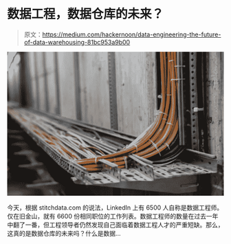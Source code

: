 # 数据工程，数据仓库的未来？

> 原文：<https://medium.com/hackernoon/data-engineering-the-future-of-data-warehousing-81bc953a9b00>

![](img/b38a6cfc3aade9f2fd5c36334ac33ab0.png)

今天，根据 stitchdata.com 的说法，LinkedIn 上有 6500 人自称是数据工程师。仅在旧金山，就有 6600 份相同职位的工作列表。数据工程师的数量在过去一年中翻了一番，但工程领导者仍然发现自己面临着数据工程人才的严重短缺。那么，这真的是数据仓库的未来吗？什么是数据…